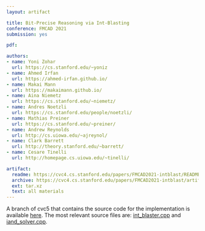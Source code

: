 ```yaml
---
layout: artifact

title: Bit-Precise Reasoning via Int-Blasting
conference: FMCAD 2021
submission: yes

pdf:

authors:
- name: Yoni Zohar
  url: https://cs.stanford.edu/~yoniz
- name: Ahmed Irfan
  url: https://ahmed-irfan.github.io/
- name: Makai Mann
  url: https://makaimann.github.io/
- name: Aina Niemetz
  url: https://cs.stanford.edu/~niemetz/
- name: Andres Noetzli
  url: https://cs.stanford.edu/people/noetzli/
- name: Mathias Preiner
  url: https://cs.stanford.edu/~preiner/
- name: Andrew Reynolds
  url: http://cs.uiowa.edu/~ajreynol/
- name: Clark Barrett
  url: http://theory.stanford.edu/~barrett/
- name: Cesare Tinelli
  url: http://homepage.cs.uiowa.edu/~tinelli/

artifact:
  readme: https://cvc4.cs.stanford.edu/papers/FMCAD2021-intblast/README
  archive: https://cvc4.cs.stanford.edu/papers/FMCAD2021-intblast/artifact.tar.xz
  ext: tar.xz
  text: all materials
---
```

A branch of cvc5 that contains the source code for the implementation is
available [here](https://github.com/yoni206/CVC5/tree/bv_to_int_module).
The most relevant source files are:
[int_blaster.cpp](https://github.com/yoni206/CVC5/blob/bv_to_int_module/src/theory/bv/int_blaster.cpp) and
[iand_solver.cpp](https://github.com/yoni206/CVC5/blob/bv_to_int_module/src/theory/arith/nl/iand_solver.cpp).
